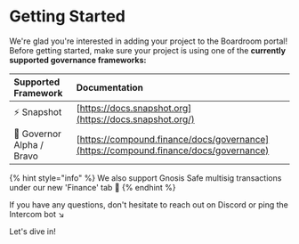 # Getting Started

We're glad you're interested in adding your project to the Boardroom portal! Before getting started, make sure your project is using one of the **currently supported governance frameworks:**

| Supported Framework | Documentation  |
| :--- | :--- |
| ⚡ Snapshot | [https://docs.snapshot.org](https://docs.snapshot.org/) |
| 📄 Governor Alpha / Bravo | [https://compound.finance/docs/governance](https://compound.finance/docs/governance) |

{% hint style="info" %}
We also support Gnosis Safe multisig transactions under our new 'Finance' tab 🌟
{% endhint %}

If you have any questions, don't hesitate to reach out on Discord or ping the Intercom bot  ↘️

Let's dive in!



